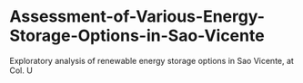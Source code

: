 # Assessment-of-Various-Energy-Storage-Options-in-Sao-Vicente
Exploratory analysis of renewable energy storage options in Sao Vicente, at Col. U

